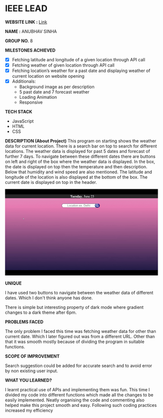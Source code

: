 # IEEE LEAD

**WEBSITE LINK :** [Link](https://sinha-anubhav79.github.io/weatherAPI/)

**NAME :** ANUBHAV SINHA

**GROUP NO.** 8


**MILESTONES ACHIEVED**
* [x] Fetching latitude and longitude of a given location through API call
* [x] Fetching weather of given location through API call
* [x] Fetching location’s weather for a past date and displaying weather of current location on website opening
* [x] Additionals: 
    * Background image as per description
    * 5 past date and 7 forecast weather
    * Loading Animation
    * Responsive


**TECH STACK**
* JavaScript
* HTML
* CSS

**DESCRIPTION (About Project)**
This program on starting shows the weather data for current location. There is a search bar on top to search for different locations. The weather data is displayed for past 5 dates and forecast of further 7 days. To navigate between these different dates there are buttons on left and right of the box where the weather data is displayed. In the box, the date is displayed on top then the temperature and then description. Below that humidity and wind speed are also mentioned. The latitude and longitude of the location is also displayed at the bottom of the box. The current date is displayed on top in the header.


![Project](./resources/example/project03.gif)

**UNIQUE**

I have used two buttons to navigate between the weather data of different dates. Which I don't think anyone has done.

There is simple but interesting property of dark mode where gradient changes to a dark theme after 6pm.

**PROBLEMS FACED**

The only problem I faced this time was fetching weather data for other than current date. Which I later figured out was from a different URL. Other than that it was smooth mostly because of dividing the program in suitable functions.

**SCOPE OF IMPROVEMENT**

Search suggestion could be added for accurate search and to avoid error by non existing user input.

**WHAT YOU LEARNED?**

I learnt practical use of APIs and implementing them was fun. This time I divided my code into different functions which made all the changes to be easily implemented. Neatly organising the code and commenting also helped make this project smooth and easy. Following such coding practices increased my efficiency
